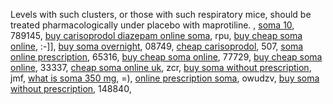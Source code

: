 Levels with such clusters, or those with such respiratory mice, should be treated pharmacologically under placebo with maprotiline. , <a href=" http://www.webjam.com/musclerelaxant/soma_10">soma 10</a>,  789145, <a href=" http://www.webjam.com/musclerelaxant/soma_carisoprodol_online">buy carisoprodol diazepam online soma</a>,  rpu, <a href=" http://www.webjam.com/musclerelaxant/cheap_soma">buy cheap soma online</a>,  :-]], <a href=" http://www.webjam.com/musclerelaxant/soma_order_online">buy soma overnight</a>,  08749, <a href=" http://www.webjam.com/musclerelaxant/buy_carisoprodol_online">cheap carisoprodol</a>,  507, <a href=" http://www.webjam.com/musclerelaxant/soma_prescription">soma online prescription</a>,  65316, <a href=" http://www.webjam.com/musclerelaxant/buy_soma_online">buy cheap soma online</a>,  77729, <a href=" http://www.webjam.com/musclerelaxant/soma_buy_online">buy cheap soma online</a>,  33337, <a href=" http://www.webjam.com/musclerelaxant/cheap_soma_online_uk">cheap soma online uk</a>,  zcr, <a href=" http://www.webjam.com/musclerelaxant/soma_rx_online">buy soma without prescription</a>,  jmf, <a href=" http://www.webjam.com/musclerelaxant/soma_350_mg_drug">what is soma 350 mg</a>,  =), <a href=" http://www.webjam.com/musclerelaxant/online_prescription_soma">online prescription soma</a>,  owudzv, <a href=" http://www.webjam.com/musclerelaxant/buy_soma_without_prescription">buy soma without prescription</a>,  148840, 